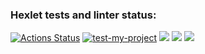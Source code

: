 ### Hexlet tests and linter status:
[![Actions Status](https://github.com/leteli/frontend-project-lvl2/workflows/hexlet-check/badge.svg)](https://github.com/leteli/frontend-project-lvl2/actions)
[![test-my-project](https://github.com/leteli/frontend-project-lvl2/actions/workflows/test-my-project.yml/badge.svg)](https://github.com/leteli/frontend-project-lvl2/actions/workflows/test-my-project.yml)
<a href="https://codeclimate.com/github/leteli/frontend-project-lvl2/maintainability"><img src="https://api.codeclimate.com/v1/badges/3fc0b898fb2949a77d1c/maintainability" /></a>
<a href="https://codeclimate.com/github/leteli/frontend-project-lvl2/test_coverage"><img src="https://api.codeclimate.com/v1/badges/3fc0b898fb2949a77d1c/test_coverage" /></a>
<a href="https://asciinema.org/a/p7PKPBEJ0uzczR2ZQk7D6I7Rb" target="_blank"><img src="https://asciinema.org/a/p7PKPBEJ0uzczR2ZQk7D6I7Rb.svg" /></a>
